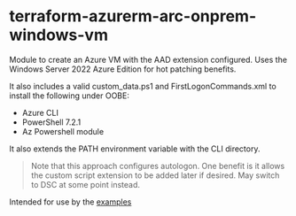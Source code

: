 # terraform-azurerm-arc-onprem-windows-vm

Module to create an Azure VM with the AAD extension configured. Uses the Windows Server 2022 Azure Edition for hot patching benefits.

It also includes a valid custom_data.ps1 and FirstLogonCommands.xml to install the following under OOBE:

* Azure CLI
* PowerShell 7.2.1
* Az Powershell module

It also extends the PATH environment variable with the CLI directory.

> Note that this approach configures autologon. One benefit is it allows the custom script extension to be added later if desired. May switch to DSC at some point instead.

Intended for use by the [examples](https://github.com/terraform-azurerm-examples)
